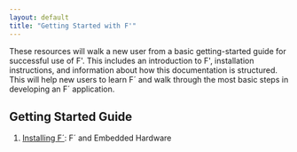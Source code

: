 ```yaml
---
layout: default
title: "Getting Started with F'"
---
```


These resources will walk a new user from a basic getting-started guide for successful use of F'. This includes an introduction to F', installation instructions, and information about how this documentation is structured. This will help new users to learn F´ and walk through the most basic steps in developing an F´ application.

## Getting Started Guide
1. [Installing F´](../fprime/INSTALL.html): F´ and Embedded Hardware 